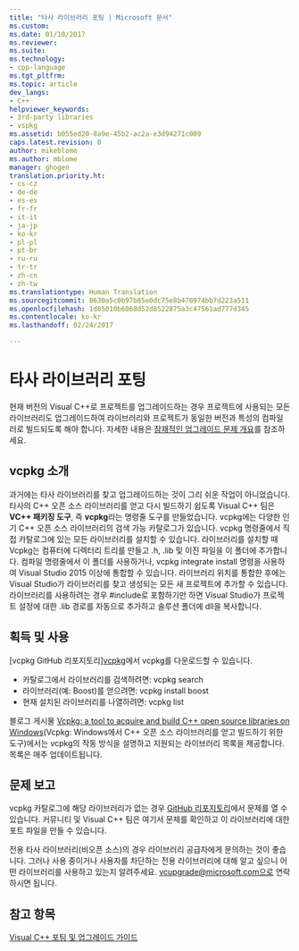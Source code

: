 ```yaml
---
title: "타사 라이브러리 포팅 | Microsoft 문서"
ms.custom: 
ms.date: 01/10/2017
ms.reviewer: 
ms.suite: 
ms.technology:
- cpp-language
ms.tgt_pltfrm: 
ms.topic: article
dev_langs:
- C++
helpviewer_keywords:
- 3rd-party libraries
- vspkg
ms.assetid: b055ed20-8a9e-45b2-ac2a-e3d94271c009
caps.latest.revision: 0
author: mikeblome
ms.author: mblome
manager: ghogen
translation.priority.ht:
- cs-cz
- de-de
- es-es
- fr-fr
- it-it
- ja-jp
- ko-kr
- pl-pl
- pt-br
- ru-ru
- tr-tr
- zh-cn
- zh-tw
ms.translationtype: Human Translation
ms.sourcegitcommit: 8630a5c0b97b85e0dc75e8b470974bb7d223a511
ms.openlocfilehash: 1d85010b6068d52d8522875a3c47561ad777d345
ms.contentlocale: ko-kr
ms.lasthandoff: 02/24/2017

---
```


# <a name="porting-third-party-libraries"></a>타사 라이브러리 포팅

현재 버전의 Visual C++로 프로젝트를 업그레이드하는 경우 프로젝트에 사용되는 모든 라이브러리도 업그레이드하여 라이브러리와 프로젝트가 동일한 버전과 특성의 컴파일러로 빌드되도록 해야 합니다. 자세한 내용은 [잠재적인 업그레이드 문제 개요](overview-of-potential-upgrade-issues-visual-cpp.md)를 참조하세요. 

## <a name="introducing-vcpkg"></a>vcpkg 소개
과거에는 타사 라이브러리를 찾고 업그레이드하는 것이 그리 쉬운 작업이 아니었습니다. 타사의 C++ 오픈 소스 라이브러리를 얻고 다시 빌드하기 쉽도록 Visual C++ 팀은 **VC++ 패키징 도구**, 즉 **vcpkg**라는 명령줄 도구를 만들었습니다. vcpkg에는 다양한 인기 C++ 오픈 소스 라이브러리의 검색 가능 카탈로그가 있습니다. vcpkg 명령줄에서 직접 카탈로그에 있는 모든 라이브러리를 설치할 수 있습니다. 라이브러리를 설치할 때 Vcpkg는 컴퓨터에 디렉터리 트리를 만들고 .h, .lib 및 이진 파일을 이 폴더에 추가합니다. 컴파일 명령줄에서 이 폴더를 사용하거나, vcpkg integrate install 명령을 사용하여 Visual Studio 2015 이상에 통합할 수 있습니다. 라이브러리 위치를 통합한 후에는 Visual Studio가 라이브러리를 찾고 생성되는 모든 새 프로젝트에 추가할 수 있습니다. 라이브러리를 사용하려는 경우 #include로 포함하기만 하면 Visual Studio가 프로젝트 설정에 대한 .lib 경로를 자동으로 추가하고 솔루션 폴더에 dll을 복사합니다.

## <a name="acquisition-and-usage"></a>획득 및 사용

[vcpkg GitHub 리포지토리][vcpkg](https://github.com/Microsoft/vcpkg/)에서 vcpkg를 다운로드할 수 있습니다.

 - 카탈로그에서 라이브러리를 검색하려면: vcpkg search <LibName>
 - 라이브러리(예: Boost)를 얻으려면: vcpkg install boost
 - 현재 설치된 라이브러리를 나열하려면: vcpkg list

블로그 게시물 [Vcpkg: a tool to acquire and build C++ open source libraries on Windows](https://blogs.msdn.microsoft.com/vcblog/2016/09/19/vcpkg-a-tool-to-acquire-and-build-c-open-source-libraries-on-windows/)(Vcpkg: Windows에서 C++ 오픈 소스 라이브러리를 얻고 빌드하기 위한 도구)에서는 vcpkg의 작동 방식을 설명하고 지원되는 라이브러리 목록을 제공합니다. 목록은 매주 업데이트됩니다.

## <a name="reporting-issues"></a>문제 보고
vcpkg 카탈로그에 해당 라이브러리가 없는 경우 [GitHub 리포지토리](https://github.com/Microsoft/vcpkg/issues)에서 문제를 열 수 있습니다. 커뮤니티 및 Visual C++ 팀은 여기서 문제를 확인하고 이 라이브러리에 대한 포트 파일을 만들 수 있습니다.

전용 타사 라이브러리(비오픈 소스)의 경우 라이브러리 공급자에게 문의하는 것이 좋습니다. 그러나 사용 중이거나 사용자를 차단하는 전용 라이브러리에 대해 알고 싶으니 어떤 라이브러리를 사용하고 있는지 알려주세요. vcupgrade@microsoft.com으로 연락하시면 됩니다.

  
## <a name="see-also"></a>참고 항목  
 [Visual C++ 포팅 및 업그레이드 가이드](visual-cpp-porting-and-upgrading-guide.md)

